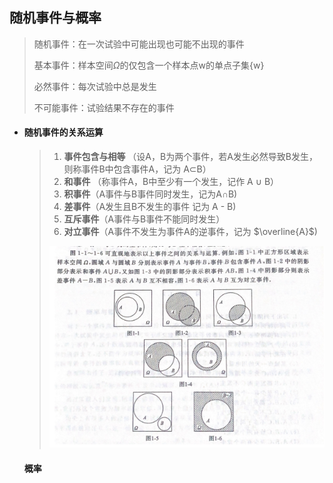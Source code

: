 ## 随机事件与概率

> 随机事件：在一次试验中可能出现也可能不出现的事件
>
> 基本事件：样本空间$\Omega$的仅包含一个样本点w的单点子集{w}
>
> 必然事件：每次试验中总是发生
>
> 不可能事件：试验结果不存在的事件

- #### **随机事件的关系运算**

  > 1. **事件包含与相等** （设A，B为两个事件，若A发生必然导致B发生，则称事件B中包含事件A，记为 A$\subset$B）
  >2. **和事件** （称事件A，B中至少有一个发生，记作 A $\cup$ B）
  > 3. **积事件**（A事件与B事件同时发生，记为A$\cap$B)
  >4. **差事件**（A发生且B不发生的事件 记为 A - B)
  > 5. **互斥事件**（A事件与B事件不能同时发生）
  >6. **对立事件**（A事件不发生为事件A的逆事件，记为 $\overline{A}$)
  > 
  >![image-20220309225019557](image-20220309225019557.png) 
  
  #### **概率**
  
  > 

